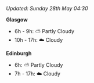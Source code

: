 *Updated: Sunday 28th May 04:30*

**Glasgow**

* 6h - 9h: :partly_sunny: Partly Cloudy
* 10h - 17h: :cloud: Cloudy

**Edinburgh**

* 6h: :partly_sunny: Partly Cloudy
* 7h - 17h: :cloud: Cloudy
